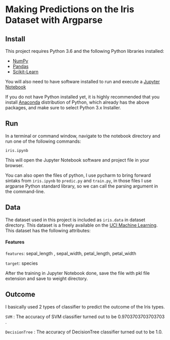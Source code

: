 # Making Predictions on the Iris Dataset with Argparse

## Install

This project requires Python 3.6 and the following Python libraries installed:

- [NumPy](http://www.numpy.org/)
- [Pandas](http://pandas.pydata.org/)
- [Scikit-Learn](https://scikit-learn.org/stable/)

You will also need to have software installed to run and execute a [Jupyter Notebook](http://ipython.org/notebook.html)

If you do not have Python installed yet, it is highly recommended that you install [Anaconda](https://www.anaconda.com/distribution/) distribution of Python, which 
already has the above packages, and make sure to select Python 3.x Installer.

## Run

In a terminal or command window, navigate to the notebook directory and run one of the following commands:

`iris.ipynb`

This will open the Jupyter Notebook software and project file in your browser.

You can also open the files of python, I use pycharm to bring forward sintaks from `iris.ipynb` to `predic.py` and `train.py`, in those files I use argparse Python standard library, so we can call the parsing argument in the command-line.

## Data

The dataset used in this project is included as `iris.data` in dataset directory. This dataset is a freely available on the [UCI Machine Learning](https://archive.ics.uci.edu/ml/datasets/iris). This dataset has the following attributes:

#### Features

`features`: sepal_length , sepal_width, petal_length, petal_width

`target`: species

After the training in Jupyter Notebook done, save the file with pkl file extension and save to weight directory. 

## Outcome

I basically used 2 types of classifier to predict the outcome of the Iris types.

`SVM` : The accuracy of SVM classifier turned out to be 0.9703703703703703
.

`DecisionTree` : The accuracy of DecisionTree classifier turned out to be 1.0.

